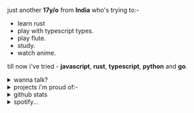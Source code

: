just another **17y/o** from **India** who's trying to:-
- learn rust
- play with typescript types.
- play flute.
- study.
- watch anime.

till now i've tried - **javascript**, **rust**, **typescript**, **python** and **go**.

<details>
  <summary>wanna talk?</summary>

  - **Twitter** = [@piyushsthr](https://twitter.com/piyushsthr)
  - **Discord** = `Piyush Suthar#4113`
</details>

<details>

  <summary>projects i'm proud of:-</summary>

  - [windows 11 web](https://github.com/PiyushSuthar/Windows-11-Web)
  - [clpy](https://github.com/PiyushSuthar/clpy)
  - [toolzar](https://github.com/PiyushSuthar/toolzar)
</details>

<details>

  <summary>github stats</summary>
  
  [![Piyush's GitHub stats](https://github-readme-stats.vercel.app/api?username=piyushsuthar&show_icons=true&theme=radical)](https://github.com/anuraghazra/github-readme-stats)

</details>

<details>

  <summary>spotify...</summary>
  
<a href="https://spotify-github-profile.vercel.app/api/view?uid=31yffca2qvi2ym6ezjn7ynlxnr6u&redirect=true" target="_blank">
    <img src="https://spotify-github-profile.vercel.app/api/view?uid=31yffca2qvi2ym6ezjn7ynlxnr6u&cover_image=true&theme=novatorem"/>
  </a>
</details>
